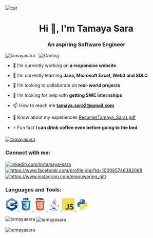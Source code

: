 
![cat](https://user-images.githubusercontent.com/95479134/205569045-f4c5c4c8-e881-4d98-bc56-934e26998715.gif)

<h1 align="center">Hi 👋, I'm Tamaya Sara</h1>
<h3 align="center">An aspiring Software Engineer</h3>
<img align="right" alt="Coding" width="400"![comp](https://user-images.githubusercontent.com/95479134/209050669-fc13c677-cbc7-4158-bfef-b09d89b8407f.gif)>

<p align="left"> <img src="https://komarev.com/ghpvc/?username=tamayasara&label=Profile%20views&color=0e75b6&style=flat" alt="tamayasara"/></p> 




- 🔭 I’m currently working on **a responsive website**

- 🌱 I’m currently learning **Java, Microsoft Excel, Web3 and SDLC**

- 👯 I’m looking to collaborate on **real-world projects**

- 🤝 I’m looking for help with **getting SWE internships**

- 📫 How to reach me **tamaya.sara2@gmail.com**

- 📄 Know about my experiences
[Resume(Tamaya_Sara).pdf](https://github.com/TamayaSara/TamayaSara/files/10274541/Resume.Tamaya_Sara.pdf)

- ⚡ Fun fact **I can drink coffee even before going to the bed**
<p align="left"> <a href="https://github.com/ryo-ma/github-profile-trophy"><img src="https://github-profile-trophy.vercel.app/?username=tamayasara" alt="tamayasara" /></a> </p>

<h3 align="left">Connect with me:</h3>
<p align="left">
<a href="https://linkedin.com/in/linkedin.com/in/tamaya-sara" target="blank"><img align="center" src="https://raw.githubusercontent.com/rahuldkjain/github-profile-readme-generator/master/src/images/icons/Social/linked-in-alt.svg" alt="linkedin.com/in/tamaya-sara" height="30" width="40" /></a>
<a href="https://fb.com/https://www.facebook.com/profile.php?id=100085746382068" target="blank"><img align="center" src="https://raw.githubusercontent.com/rahuldkjain/github-profile-readme-generator/master/src/images/icons/Social/facebook.svg" alt="https://www.facebook.com/profile.php?id=100085746382068" height="30" width="40" /></a>
<a href="https://instagram.com/https://www.instagram.com/empowering_git/" target="blank"><img align="center" src="https://raw.githubusercontent.com/rahuldkjain/github-profile-readme-generator/master/src/images/icons/Social/instagram.svg" alt="https://www.instagram.com/empowering_git/" height="30" width="40" /></a>
</p>

<h3 align="left">Languages and Tools:</h3>
<p align="left"> <a href="https://www.w3schools.com/cpp/" target="_blank" rel="noreferrer"> <img src="https://raw.githubusercontent.com/devicons/devicon/master/icons/cplusplus/cplusplus-original.svg" alt="cplusplus" width="40" height="40"/> </a> <a href="https://www.w3schools.com/css/" target="_blank" rel="noreferrer"> <img src="https://raw.githubusercontent.com/devicons/devicon/master/icons/css3/css3-original-wordmark.svg" alt="css3" width="40" height="40"/> </a> <a href="https://www.w3.org/html/" target="_blank" rel="noreferrer"> <img src="https://raw.githubusercontent.com/devicons/devicon/master/icons/html5/html5-original-wordmark.svg" alt="html5" width="40" height="40"/> </a> <a href="https://www.java.com" target="_blank" rel="noreferrer"> <img src="https://raw.githubusercontent.com/devicons/devicon/master/icons/java/java-original.svg" alt="java" width="40" height="40"/> </a> <a href="https://developer.mozilla.org/en-US/docs/Web/JavaScript" target="_blank" rel="noreferrer"> <img src="https://raw.githubusercontent.com/devicons/devicon/master/icons/javascript/javascript-original.svg" alt="javascript" width="40" height="40"/> </a> <a href="https://www.python.org" target="_blank" rel="noreferrer"> <img src="https://raw.githubusercontent.com/devicons/devicon/master/icons/python/python-original.svg" alt="python" width="40" height="40"/> </a> </p>

<p><img align="left" src="https://github-readme-stats.vercel.app/api/top-langs?username=tamayasara&show_icons=true&locale=en&layout=compact" alt="tamayasara" /></p>

<p>&nbsp;<img align="center" src="https://github-readme-stats.vercel.app/api?username=tamayasara&show_icons=true&locale=en" alt="tamayasara" /></p>

<p><img align="center" src="https://github-readme-streak-stats.herokuapp.com/?user=tamayasara&" alt="tamayasara" /></p>

